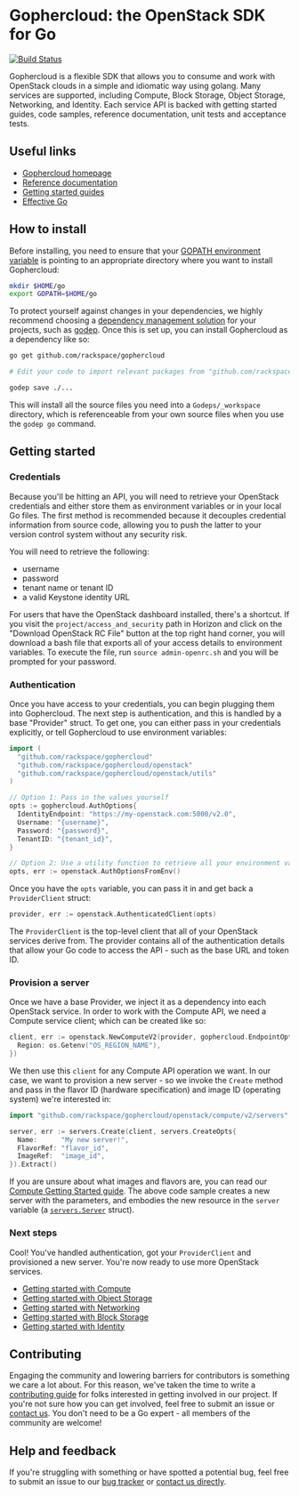 # Gophercloud: the OpenStack SDK for Go
[![Build Status](https://travis-ci.org/rackspace/gophercloud.svg?branch=master)](https://travis-ci.org/rackspace/gophercloud)

Gophercloud is a flexible SDK that allows you to consume and work with OpenStack
clouds in a simple and idiomatic way using golang. Many services are supported,
including Compute, Block Storage, Object Storage, Networking, and Identity.
Each service API is backed with getting started guides, code samples, reference
documentation, unit tests and acceptance tests.

## Useful links

* [Gophercloud homepage](http://gophercloud.io)
* [Reference documentation](http://godoc.org/github.com/rackspace/gophercloud)
* [Getting started guides](http://gophercloud.io/docs)
* [Effective Go](https://golang.org/doc/effective_go.html)

## How to install

Before installing, you need to ensure that your [GOPATH environment variable](https://golang.org/doc/code.html#GOPATH)
is pointing to an appropriate directory where you want to install Gophercloud:

```bash
mkdir $HOME/go
export GOPATH=$HOME/go
```

To protect yourself against changes in your dependencies, we highly recommend choosing a
[dependency management solution](https://code.google.com/p/go-wiki/wiki/PackageManagementTools) for
your projects, such as [godep](https://github.com/tools/godep). Once this is set up, you can install
Gophercloud as a dependency like so:

```bash
go get github.com/rackspace/gophercloud

# Edit your code to import relevant packages from "github.com/rackspace/gophercloud"

godep save ./...
```

This will install all the source files you need into a `Godeps/_workspace` directory, which is
referenceable from your own source files when you use the `godep go` command.

## Getting started

### Credentials

Because you'll be hitting an API, you will need to retrieve your OpenStack
credentials and either store them as environment variables or in your local Go
files. The first method is recommended because it decouples credential
information from source code, allowing you to push the latter to your version
control system without any security risk.

You will need to retrieve the following:

* username
* password
* tenant name or tenant ID
* a valid Keystone identity URL

For users that have the OpenStack dashboard installed, there's a shortcut. If
you visit the `project/access_and_security` path in Horizon and click on the
"Download OpenStack RC File" button at the top right hand corner, you will
download a bash file that exports all of your access details to environment
variables. To execute the file, run `source admin-openrc.sh` and you will be
prompted for your password.

### Authentication

Once you have access to your credentials, you can begin plugging them into
Gophercloud. The next step is authentication, and this is handled by a base
"Provider" struct. To get one, you can either pass in your credentials
explicitly, or tell Gophercloud to use environment variables:

```go
import (
  "github.com/rackspace/gophercloud"
  "github.com/rackspace/gophercloud/openstack"
  "github.com/rackspace/gophercloud/openstack/utils"
)

// Option 1: Pass in the values yourself
opts := gophercloud.AuthOptions{
  IdentityEndpoint: "https://my-openstack.com:5000/v2.0",
  Username: "{username}",
  Password: "{password}",
  TenantID: "{tenant_id}",
}

// Option 2: Use a utility function to retrieve all your environment variables
opts, err := openstack.AuthOptionsFromEnv()
```

Once you have the `opts` variable, you can pass it in and get back a
`ProviderClient` struct:

```go
provider, err := openstack.AuthenticatedClient(opts)
```

The `ProviderClient` is the top-level client that all of your OpenStack services
derive from. The provider contains all of the authentication details that allow
your Go code to access the API - such as the base URL and token ID.

### Provision a server

Once we have a base Provider, we inject it as a dependency into each OpenStack
service. In order to work with the Compute API, we need a Compute service
client; which can be created like so:

```go
client, err := openstack.NewComputeV2(provider, gophercloud.EndpointOpts{
  Region: os.Getenv("OS_REGION_NAME"),
})
```

We then use this `client` for any Compute API operation we want. In our case,
we want to provision a new server - so we invoke the `Create` method and pass
in the flavor ID (hardware specification) and image ID (operating system) we're
interested in:

```go
import "github.com/rackspace/gophercloud/openstack/compute/v2/servers"

server, err := servers.Create(client, servers.CreateOpts{
  Name:      "My new server!",
  FlavorRef: "flavor_id",
  ImageRef:  "image_id",
}).Extract()
```

If you are unsure about what images and flavors are, you can read our [Compute
Getting Started guide](http://gophercloud.io/docs/compute). The above code
sample creates a new server with the parameters, and embodies the new resource
in the `server` variable (a
[`servers.Server`](http://godoc.org/github.com/rackspace/gophercloud) struct).

### Next steps

Cool! You've handled authentication, got your `ProviderClient` and provisioned
a new server. You're now ready to use more OpenStack services.

* [Getting started with Compute](http://gophercloud.io/docs/compute)
* [Getting started with Object Storage](http://gophercloud.io/docs/object-storage)
* [Getting started with Networking](http://gophercloud.io/docs/networking)
* [Getting started with Block Storage](http://gophercloud.io/docs/block-storage)
* [Getting started with Identity](http://gophercloud.io/docs/identity)

## Contributing

Engaging the community and lowering barriers for contributors is something we
care a lot about. For this reason, we've taken the time to write a [contributing
guide](./CONTRIBUTING.md) for folks interested in getting involved in our project.
If you're not sure how you can get involved, feel free to submit an issue or
[contact us](https://developer.rackspace.com/support/). You don't need to be a
Go expert - all members of the community are welcome!

## Help and feedback

If you're struggling with something or have spotted a potential bug, feel free
to submit an issue to our [bug tracker](/issues) or [contact us directly](https://developer.rackspace.com/support/).
